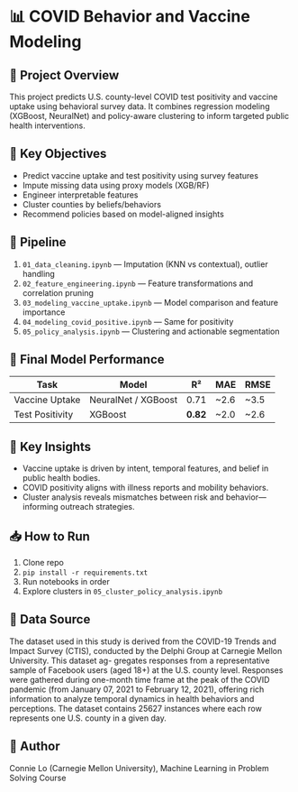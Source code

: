 # 📊 COVID Behavior and Vaccine Modeling

## 📁 Project Overview

This project predicts U.S. county-level COVID test positivity and vaccine uptake using behavioral survey data. It combines regression modeling (XGBoost, NeuralNet) and policy-aware clustering to inform targeted public health interventions.

## 🧠 Key Objectives

- Predict vaccine uptake and test positivity using survey features
- Impute missing data using proxy models (XGB/RF)
- Engineer interpretable features
- Cluster counties by beliefs/behaviors
- Recommend policies based on model-aligned insights

## 🔧 Pipeline

1. `01_data_cleaning.ipynb` — Imputation (KNN vs contextual), outlier handling
2. `02_feature_engineering.ipynb` — Feature transformations and correlation pruning
3. `03_modeling_vaccine_uptake.ipynb` — Model comparison and feature importance
4. `04_modeling_covid_positive.ipynb` — Same for positivity
5. `05_policy_analysis.ipynb` — Clustering and actionable segmentation

## 🧪 Final Model Performance

| Task | Model | R² | MAE | RMSE |
|------|-------|----|-----|------|
| Vaccine Uptake | NeuralNet / XGBoost | 0.71 | ~2.6 | ~3.5 |
| Test Positivity | XGBoost | **0.82** | ~2.0 | ~2.6 |

## 🧩 Key Insights

- Vaccine uptake is driven by intent, temporal features, and belief in public health bodies.
- COVID positivity aligns with illness reports and mobility behaviors.
- Cluster analysis reveals mismatches between risk and behavior—informing outreach strategies.

## 📥 How to Run

1. Clone repo
2. `pip install -r requirements.txt`
3. Run notebooks in order
4. Explore clusters in `05_cluster_policy_analysis.ipynb`

## 🧾 Data Source

The dataset used in this study is derived from the COVID-19 Trends and Impact Survey (CTIS), conducted by the Delphi Group at Carnegie Mellon University. This dataset ag-
gregates responses from a representative sample of Facebook users (aged 18+) at the U.S. county level. Responses were gathered during one-month time frame at the peak of the
COVID pandemic (from January 07, 2021 to February 12, 2021), offering rich information to analyze temporal dynamics in health behaviors and perceptions. The dataset contains 25627 instances where each row represents one U.S. county in a given day.

## 👤 Author

Connie Lo (Carnegie Mellon University), Machine Learning in Problem Solving Course
